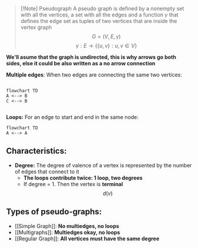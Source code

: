 
> [!Note] Pseudograph
> A pseudo graph is defined by a nonempty set with all the vertices, a set with all the edges and a function $\gamma$ that defines the edge set as tuples of two vertices that are inside the vertex graph
$$
G = (V, E, \gamma)
$$
$$
\gamma: E\rightarrow \{\{u,v\}: u,v \in V\}
$$

**We'll asume that the graph is undirected, this is why arrows go both sides, else it could be also written as a no arrow connection**

**Multiple edges**: When two edges are connecting the same two vertices: 
```mermaid

flowchart TD
A <--> B
C <--> B


```
**Loops:** For an edge to start and end in the same node: 

```mermaid
flowchart TD
A <--> A
```

## Characteristics: 
+ **Degree:** The degree of valence of a vertex is represented by the number of edges that connect to it
	+ **The loops contribute twice: 1 loop, two degrees**
	+ If degree = 1. Then the vertex is **terminal**
$$
	d(v)
$$

## Types of pseudo-graphs: 
+ [[Simple Graph]]: **No multiedges, no loops**
+ [[Multigraphs]]: **Multiedges okay, no loops**
+ [[Regular Graph]]: **All vertices must have the same degree**
